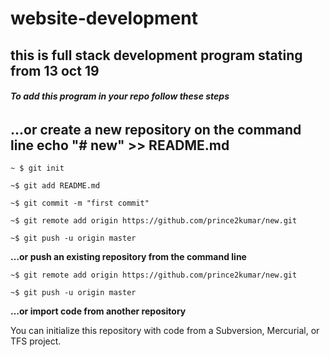 # website-development
## **this is full stack development program stating from 13 oct 19** 

###### **To add this program in your repo follow these steps**

## …or create a new repository on the command line echo "# new" >> README.md
```
~ $ git init

~$ git add README.md

~$ git commit -m "first commit"

~$ git remote add origin https://github.com/prince2kumar/new.git

~$ git push -u origin master 
``` 

**…or push an existing repository from the command line**

```
~$ git remote add origin https://github.com/prince2kumar/new.git

~$ git push -u origin master
```

**…or import code from another repository**

You can initialize this repository with code from a Subversion, Mercurial, or TFS project.
